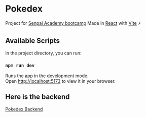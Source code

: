 # Pokedex
Project for [Senpai Academy bootcamp](https://senpaiacademy.com/bootcamp/full-stack-web-developer/)
Made in [React](https://en.reactjs.org/) with [Vite](https://github.com/vitejs/vite) ⚡

## Available Scripts

In the project directory, you can run:

### `npm run dev`

Runs the app in the development mode.\
Open [http://localhost:5173](http://localhost:5173) to view it in your browser.

## Here is the backend

[Pokedex Backend](https://github.com/CarlosSeguessa/pokedex-back)
